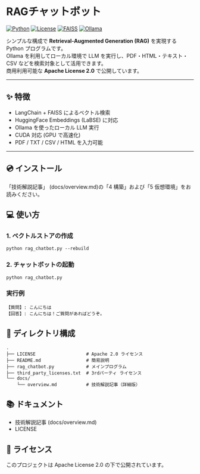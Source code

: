 # RAGチャットボット

[![Python](https://img.shields.io/badge/python-3.11-blue.svg)](https://www.python.org/)
[![License](https://img.shields.io/badge/license-Apache%202.0-green.svg)](LICENSE)
[![FAISS](https://img.shields.io/badge/vectorstore-FAISS-orange.svg)](https://github.com/facebookresearch/faiss)
[![Ollama](https://img.shields.io/badge/LLM-Ollama-lightgrey.svg)](https://ollama.ai/)

シンプルな構成で **Retrieval-Augmented Generation (RAG)** を実現する Python プログラムです。  
Ollama を利用してローカル環境で LLM を実行し、PDF・HTML・テキスト・CSV などを検索対象として活用できます。  
商用利用可能な **Apache License 2.0** で公開しています。

---

## ✨ 特徴
- LangChain + FAISS によるベクトル検索
- HuggingFace Embeddings (LaBSE) に対応
- Ollama を使ったローカル LLM 実行
- CUDA 対応 (GPU で高速化)
- PDF / TXT / CSV / HTML を入力可能

---

## 💿 インストール

「技術解説記事」 (docs/overview.md)の「4 構築」および「5 仮想環境」をお読みください。

## 💻 使い方

### 1. ベクトルストアの作成
```
python rag_chatbot.py --rebuild
```

### 2. チャットボットの起動
```
python rag_chatbot.py
```

### 実行例
```
【質問】: こんにちは
【回答】: こんにちは！ご質問があればどうぞ。
```

## 📂 ディレクトリ構成
```
.
├── LICENSE                   # Apache 2.0 ライセンス
├── README.md                 # 簡易説明
├── rag_chatbot.py            # メインプログラム
├── third_party_licenses.txt  # 3rdパーティ ライセンス
└── docs/
    └── overview.md           # 技術解説記事（詳細版）

```

## 📚 ドキュメント
* 技術解説記事 (docs/overview.md)
* LICENSE

## 📜 ライセンス
このプロジェクトは Apache License 2.0 の下で公開されています。

